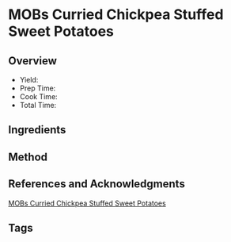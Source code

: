 # MOBs Curried Chickpea Stuffed Sweet Potatoes

## Overview

- Yield:
- Prep Time:
- Cook Time:
- Total Time:

## Ingredients


## Method



## References and Acknowledgments

[MOBs Curried Chickpea Stuffed Sweet Potatoes](http://www.mobkitchen.co.uk/recipes/chickpea-sweet-potatoe)

## Tags


